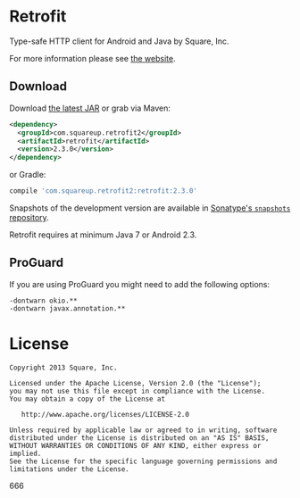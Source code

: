 Retrofit
========

Type-safe HTTP client for Android and Java by Square, Inc.

For more information please see [the website][1].


Download
--------

Download [the latest JAR][2] or grab via Maven:
```xml
<dependency>
  <groupId>com.squareup.retrofit2</groupId>
  <artifactId>retrofit</artifactId>
  <version>2.3.0</version>
</dependency>
```
or Gradle:
```groovy
compile 'com.squareup.retrofit2:retrofit:2.3.0'
```

Snapshots of the development version are available in [Sonatype's `snapshots` repository][snap].

Retrofit requires at minimum Java 7 or Android 2.3.


ProGuard
--------

If you are using ProGuard you might need to add the following options:
```
-dontwarn okio.**
-dontwarn javax.annotation.**
```


License
=======

    Copyright 2013 Square, Inc.

    Licensed under the Apache License, Version 2.0 (the "License");
    you may not use this file except in compliance with the License.
    You may obtain a copy of the License at

       http://www.apache.org/licenses/LICENSE-2.0

    Unless required by applicable law or agreed to in writing, software
    distributed under the License is distributed on an "AS IS" BASIS,
    WITHOUT WARRANTIES OR CONDITIONS OF ANY KIND, either express or implied.
    See the License for the specific language governing permissions and
    limitations under the License.


 [1]: http://square.github.io/retrofit/
 [2]: https://search.maven.org/remote_content?g=com.squareup.retrofit2&a=retrofit&v=LATEST
 [snap]: https://oss.sonatype.org/content/repositories/snapshots/
 
 666
